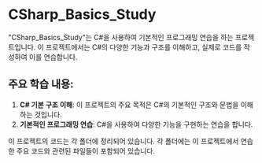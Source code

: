 # CSharp_Basics_Study

"CSharp_Basics_Study"는 C#을 사용하여 기본적인 프로그래밍 연습을 하는 프로젝트입니다. 이 프로젝트에서는 C#의 다양한 기능과 구조를 이해하고, 실제로 코드를 작성하여 이를 연습합니다.

## 주요 학습 내용:

1. **C# 기본 구조 이해**: 이 프로젝트의 주요 목적은 C#의 기본적인 구조와 문법을 이해하는 것입니다.
2. **기본적인 프로그래밍 연습**: C#을 사용하여 다양한 기능을 구현하는 연습을 합니다.

이 프로젝트의 코드는 각 폴더에 정리되어 있습니다. 각 폴더에는 이 프로젝트에서 연습한 주요 코드와 관련된 파일들이 포함되어 있습니다.
